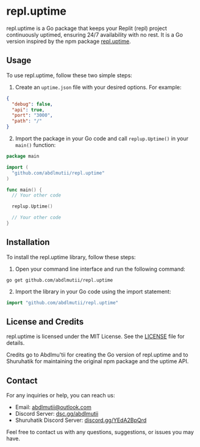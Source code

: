 # repl.uptime

repl.uptime is a Go package that keeps your Replit (repl) project continuously uptimed, ensuring 24/7 availability with no rest. It is a Go version inspired by the npm package [repl.uptime](https://www.npmjs.com/package/repl.uptime).

## Usage

To use repl.uptime, follow these two simple steps:

1. Create an `uptime.json` file with your desired options. For example:

```json
{
  "debug": false,
  "api": true,
  "port": "3000",
  "path": "/"
}
```

2. Import the package in your Go code and call `replup.Uptime()` in your `main()` function:

```go
package main

import (
  "github.com/abdlmutii/repl.uptime"
)

func main() {
  // Your other code

  replup.Uptime()

  // Your other code
}
```

## Installation

To install the repl.uptime library, follow these steps:

1. Open your command line interface and run the following command:
```
go get github.com/abdlmutii/repl.uptime
```

2. Import the library in your Go code using the import statement:
```go
import "github.com/abdlmutii/repl.uptime"
```

## License and Credits

repl.uptime is licensed under the MIT License. See the [LICENSE](LICENSE.txt) file for details.

Credits go to Abdlmu'tii for creating the Go version of repl.uptime and to Shuruhatik for maintaining the original npm package and the uptime API.

## Contact

For any inquiries or help, you can reach us:

- Email: abdlmutii@outlook.com
- Discord Server: [dsc.gg/abdlmutii](https://dsc.gg/abdlmutii)
- Shuruhatik Discord Server: [discord.gg/YEdA2BpQrd](https://discord.gg/YEdA2BpQrd)

Feel free to contact us with any questions, suggestions, or issues you may have.
